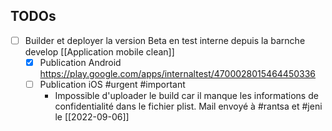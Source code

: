 ## TODOs

- [ ] Builder et deployer la version Beta en test interne depuis la barnche develop [[Application mobile clean]]
	- [x] Publication Android https://play.google.com/apps/internaltest/4700028015464450336
	- [ ] Publication iOS #urgent #important 
		- Impossible d'uploader le build car il manque les informations de confidentialité dans le fichier plist. Mail envoyé à #rantsa et #jeni  le [[2022-09-06]]

